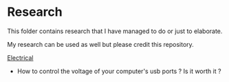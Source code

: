 # Research
This folder contains research that I have managed to do or just to elaborate.

My research can be used as well but please credit this repository.

[Electrical](ELECTRICAL/README.md)

- How to control the voltage of your computer's usb ports ? Is it worth it ?
